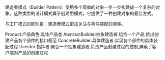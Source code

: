 
建造者模式（Builder Pattern）使用多个简单的对象一步一步构建成一个复杂的对象。这种类型的设计模式属于创建型模式，它提供了一种创建对象的最佳方式。

与工厂模式的区别是：建造者模式更加关注与零件装配的顺序。


Product:产品角色:具体产品类
AbstractBuilder:抽象建造者:组合一个产品,给出创建产品各个部件的接口规范
ConcreteBuilder:具体建造者:实现各个部件的具体装配过程
Director:指挥者:聚合一个抽象建造者,负责产品创建过程的控制,屏蔽了客户端对产品的创建过程
